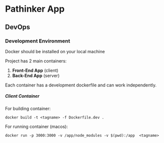 # Pathinker App



## DevOps

### Development Environment

Docker should be installed on your local machine

Project has 2 main containers:

1. **Front-End App** (client)
2. **Back-End App** (server)

Each container has a development dockerfile and can work independently. 

##### Client Container

For building container:

`docker build -t <tagname> -f Dockerfile.dev .`

For running container (macos):

`docker run -p 3000:3000 -v /app/node_modules -v $(pwd):/app  <tagname>`
